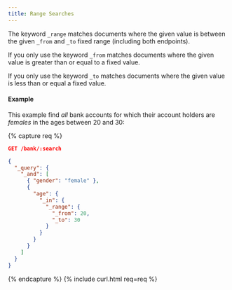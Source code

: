 ```yaml
---
title: Range Searches
---
```


The keyword `_range` matches documents where the given value is between the
given `_from` and `_to` fixed range (including both endpoints).

If you only use the keyword `_from` matches documents where the given value is
greater than or equal to a fixed value.

If you only use the keyword `_to` matches documents where the given value is
less than or equal a fixed value.

#### Example

This example find _all_ bank accounts for which their account holders are
_females_ in the ages between 20 and 30:

{% capture req %}

```json
GET /bank/:search

{
  "_query": {
    "_and": [
      { "gender": "female" },
      {
        "age": {
          "_in": {
            "_range": {
              "_from": 20,
              "_to": 30
            }
          }
        }
      }
    ]
  }
}
```
{% endcapture %}
{% include curl.html req=req %}

